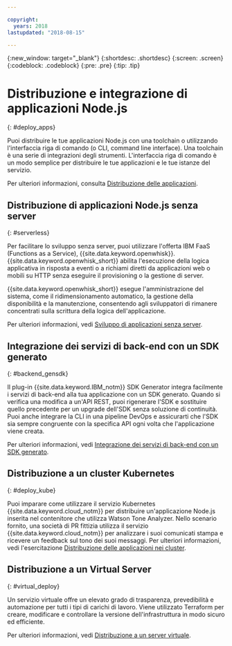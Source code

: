 ```yaml
---

copyright:
  years: 2018
lastupdated: "2018-08-15"

---
```

{:new_window: target="_blank"}
{:shortdesc: .shortdesc}
{:screen: .screen}
{:codeblock: .codeblock}
{:pre: .pre}
{:tip: .tip}

# Distribuzione e integrazione di applicazioni Node.js
{: #deploy_apps}

Puoi distribuire le tue applicazioni Node.js con una toolchain o utilizzando l'interfaccia riga di comando (o CLI, command line interface). Una toolchain è una serie di integrazioni degli strumenti. L'interfaccia riga di comando è un modo semplice per distribuire le tue applicazioni e le tue istanze del servizio.

Per ulteriori informazioni, consulta [Distribuzione delle applicazioni](../apps/dep-app-tool.html).

## Distribuzione di applicazioni Node.js senza server
{: #serverless}

Per facilitare lo sviluppo senza server, puoi utilizzare l'offerta IBM FaaS (Functions as a Service), {{site.data.keyword.openwhisk}}. {{site.data.keyword.openwhisk_short}} abilita l'esecuzione della logica applicativa in risposta a eventi o a richiami diretti da applicazioni web o mobili su HTTP senza eseguire il provisioning o la gestione di server.

{{site.data.keyword.openwhisk_short}} esegue l'amministrazione del sistema, come il ridimensionamento automatico, la gestione della disponibilità e la manutenzione, consentendo agli sviluppatori di rimanere concentrati sulla scrittura della logica dell'applicazione.

Per ulteriori informazioni, vedi [Sviluppo di applicazioni senza server](../apps/deploying/functions.html).

## Integrazione dei servizi di back-end con un SDK generato
{: #backend_gensdk}

Il plug-in {{site.data.keyword.IBM_notm}} SDK Generator integra facilmente i servizi di back-end alla tua applicazione con un SDK generato. Quando si verifica una modifica a un'API REST, puoi rigenerare l'SDK e sostituire quello precedente per un upgrade dell'SDK senza soluzione di continuità. Puoi anche integrare la CLI in una pipeline DevOps e assicurarti che l'SDK sia sempre congruente con la specifica API ogni volta che l'applicazione viene creata.

Per ulteriori informazioni, vedi [Integrazione dei servizi di back-end con un SDK generato](../apps/deploying/api_management.html).

## Distribuzione a un cluster Kubernetes
{: #deploy_kube}

Puoi imparare come utilizzare il servizio Kubernetes {{site.data.keyword.cloud_notm}} per distribuire un'applicazione Node.js inserita nel contenitore che utilizza Watson Tone Analyzer. Nello scenario fornito, una società di PR fittizia utilizza il servizio {{site.data.keyword.cloud_notm}} per analizzare i suoi comunicati stampa e ricevere un feedback sul tono dei suoi messaggi. Per ulteriori informazioni, vedi l'esercitazione [Distribuzione delle applicazioni nei cluster](../containers/cs_tutorials_apps.html).

## Distribuzione a un Virtual Server
{: #virtual_deploy}

Un servizio virtuale offre un elevato grado di trasparenza, prevedibilità e automazione per tutti i tipi di carichi di lavoro. Viene utilizzato Terraform per creare, modificare e controllare la versione dell'infrastruttura in modo sicuro ed efficiente.

Per ulteriori informazioni, vedi [Distribuzione a un server virtuale](../apps/vsi-deploy.html).
